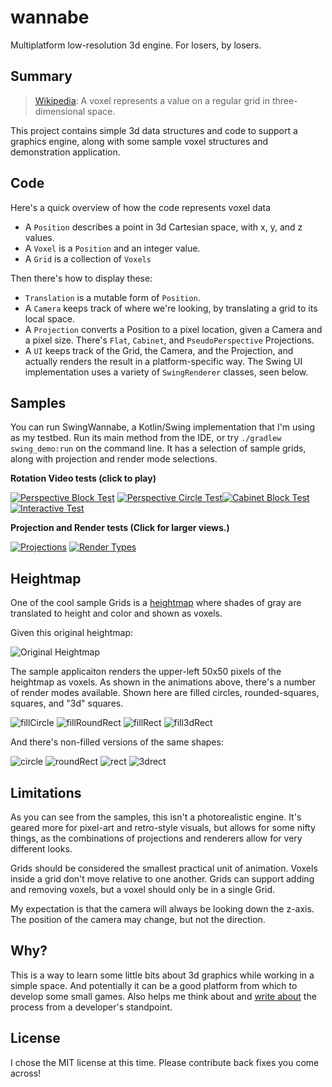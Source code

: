 wannabe
=======

Multiplatform low-resolution 3d engine.  For losers, by losers.

Summary
-------
> [Wikipedia](https://en.wikipedia.org/wiki/Voxel): A voxel represents a value on a regular grid in three-dimensional space.

This project contains simple 3d data structures and code to support a graphics engine, along with some sample voxel structures and demonstration application.

Code
----
Here's a quick overview of how the code represents voxel data

* A `Position` describes a point in 3d Cartesian space, with x, y, and z values.
* A `Voxel` is a `Position` and an integer value.
* A `Grid` is a collection of `Voxels`

Then there's how to display these:

* `Translation` is a mutable form of `Position`.
* A `Camera` keeps track of where we're looking, by translating a grid to its local space.
* A `Projection` converts a Position to a pixel location, given a Camera and a pixel size.  There's `Flat`, `Cabinet`, and `PseudoPerspective` Projections.
* A `UI` keeps track of the Grid, the Camera, and the Projection, and actually renders the result in a platform-specific way. The Swing UI implementation uses a variety of `SwingRenderer` classes, seen below.

Samples
-------
You can run SwingWannabe, a Kotlin/Swing implementation that I'm using as my testbed. Run its main method from the IDE, or try `./gradlew swing_demo:run` on the command line. It has a selection of sample grids, along with projection and render mode selections.

**Rotation Video tests (click to play)**

[![Perspective Block Test](https://img.youtube.com/vi/MfYdNTo8nR8/0.jpg)](https://www.youtube.com/watch?v=MfYdNTo8nR8) [![Perspective Circle Test](https://img.youtube.com/vi/bdmP57BH-_A/0.jpg)](https://www.youtube.com/watch?v=bdmP57BH-_A)[![Cabinet Block Test](https://img.youtube.com/vi/s7FAf_rRXvQ/0.jpg)](https://www.youtube.com/watch?v=s7FAf_rRXvQ) [![Interactive Test](https://img.youtube.com/vi/HWenUpl_C-Q/0.jpg)](https://www.youtube.com/watch?v=HWenUpl_C-Q)

**Projection and Render tests (Click for larger views.)**

[![Projections](http://www.muddyhorse.com/wp-content/uploads/2020/05/wannabe-projections.gif)](http://www.muddyhorse.com/wp-content/uploads/2020/05/wannabe-projections-big.gif)
[![Render Types](http://www.muddyhorse.com/wp-content/uploads/2020/05/wannabe-renders.gif)](http://www.muddyhorse.com/wp-content/uploads/2020/05/wannabe-renders-big.gif)

Heightmap
---------

One of the cool sample Grids is a [heightmap](http://en.wikipedia.org/wiki/Heightmap) where shades of gray are translated to height and color and shown as voxels.

Given this original heightmap:

![Original Heightmap](http://www.muddyhorse.com/wp-content/uploads/2013/11/example-heightmap.png)

The sample applicaiton renders the upper-left 50x50 pixels of the heightmap as voxels. As shown in the animations above, there's a number of render modes available.  Shown here are filled circles, rounded-squares, squares, and "3d" squares.

![fillCircle](http://www.muddyhorse.com/wp-content/uploads/2013/11/fillCircle-292x300.png) ![fillRoundRect](http://www.muddyhorse.com/wp-content/uploads/2013/11/fillRoundRect-292x300.png) ![fillRect](http://www.muddyhorse.com/wp-content/uploads/2013/11/fillRect-292x300.png) ![fill3dRect](http://www.muddyhorse.com/wp-content/uploads/2013/11/fill3dRect-292x300.png)

And there's non-filled versions of the same shapes:

![circle](http://www.muddyhorse.com/wp-content/uploads/2013/11/circle-292x300.png) ![roundRect](http://www.muddyhorse.com/wp-content/uploads/2013/11/roundRect-292x300.png) ![rect](http://www.muddyhorse.com/wp-content/uploads/2013/11/rect-292x300.png) ![3drect](http://www.muddyhorse.com/wp-content/uploads/2013/11/3drect-292x300.png)

Limitations
-----------

As you can see from the samples, this isn't a photorealistic engine.  It's geared more for pixel-art and retro-style visuals, but allows for some nifty things, as the combinations of projections and renderers allow for very different looks.

Grids should be considered the smallest practical unit of animation.  Voxels inside a grid don't move relative to one another.  Grids can support adding and removing voxels, but a voxel should only be in a single Grid.

My expectation is that the camera will always be looking down the z-axis.  The position of the camera may change, but not the direction.

Why?
----
This is a way to learn some little bits about 3d graphics while working in a simple space.  And potentially it can be a good platform from which to develop some small games.  Also helps me think about and [write about](http://www.muddyhorse.com/category/technical/wannabe/) the process from a developer's standpoint.

License
-------
I chose the MIT license at this time.  Please contribute back fixes you come across!
